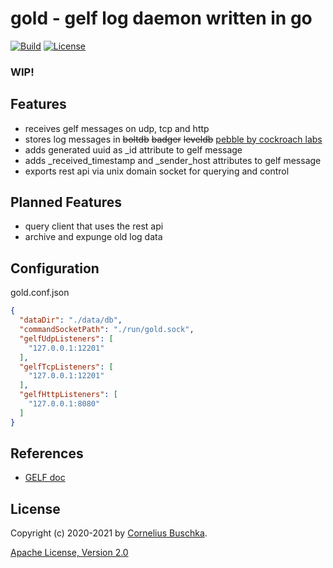 # gold - gelf log daemon written in go
[![Build](https://github.com/cbuschka/gold/workflows/build/badge.svg)](https://github.com/cbuschka/gold) [![License](https://img.shields.io/github/license/cbuschka/gold.svg)](https://github.com/cbuschka/gold/blob/main/license.txt)

### WIP!

## Features

* receives gelf messages on udp, tcp and http
* stores log messages in ~~boltdb~~ ~~badger~~ ~~leveldb~~ [pebble by cockroach labs](https://github.com/cockroachdb/pebble)
* adds generated uuid as \_id attribute to gelf message
* adds \_received\_timestamp and \_sender\_host attributes to gelf message
* exports rest api via unix domain socket for querying and control

## Planned Features

* query client that uses the rest api
* archive and expunge old log data

## Configuration

gold.conf.json

```json
{
  "dataDir": "./data/db",
  "commandSocketPath": "./run/gold.sock",
  "gelfUdpListeners": [
    "127.0.0.1:12201"
  ],
  "gelfTcpListeners": [
    "127.0.0.1:12201"
  ],
  "gelfHttpListeners": [
    "127.0.0.1:8080"
  ]
}
```

## References

* [GELF doc](https://docs.graylog.org/en/4.0/pages/gelf.html)

## License
Copyright (c) 2020-2021 by [Cornelius Buschka](https://github.com/cbuschka).

[Apache License, Version 2.0](./license.txt)
